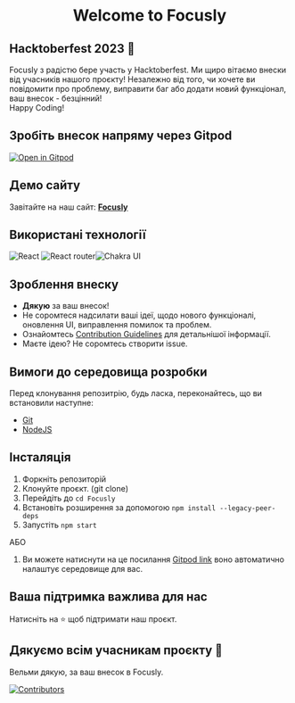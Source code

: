 <!-- markdownlint-disable MD003 -->
<h1 align="center">Welcome to Focusly</h1>
<!-- markdownlint-enable MD003 -->

## Hacktoberfest 2023 🎉

Focusly з радістю бере участь у Hacktoberfest. Ми щиро вітаємо внески від учасників нашого проєкту! Незалежно від того, чи хочете ви повідомити про проблему, виправити баг або додати новий функціонал, ваш внесок - безцінний! 
<br> Happy Coding!

## Зробіть внесок напряму через Gitpod
[![Open in Gitpod](https://gitpod.io/button/open-in-gitpod.svg)](https://gitpod.io/#https://github.com/Utkarshn10/Focusly)


## Демо сайту
Завітайте на наш сайт:  **[Focusly](https://focusly.vercel.app/)**

## Використані технології

<img alt="React" src="https://img.shields.io/badge/react-%236B74E0.svg?style=for-the-badge&logo=react&logoColor=%2361DAFB"/> <img alt="React router" src="https://img.shields.io/badge/reactrouter-%230671D5.svg?style=for-the-badge&logo=react&logoColor=%2361DAFB"/><img alt="Chakra UI" src="https://img.shields.io/badge/Chakra UI-%2311C684.svg?style=for-the-badge&logo=Chakra UI&logoColor=140200"/> 

## Зроблення внеску

- **Дякую** за ваш внесок!
- Не соромтеся надсилати ваші ідеї, щодо нового функціоналі, оновлення UI, виправлення помилок та проблем.
- Ознайомтесь [Contribution Guidelines](https://github.com/Utkarshn10/Focusly/blob/master/CONTRIBUTING.ukrainian.md) для детальнішої інформації.
- Маєте ідею? Не соромтесь створити issue.

## Вимоги до середовища розробки

Перед клонування репозитрію, будь ласка, переконайтесь, що ви встановили наступне:

- [Git](https://git-scm.com/downloads)
- [NodeJS](https://nodejs.org/en/download/)

## Інсталяція

1. Форкніть репозиторій
2. Клонуйте проєкт. (git clone)
3. Перейдіть до `cd Focusly`
4. Встановіть розширення за допомогою `npm install --legacy-peer-deps`
5. Запустіть `npm start`

АБО

1. Ви можете натиснути на це посилання [Gitpod link](https://gitpod.io/#https://github.com/Utkarshn10/Focusly) воно автоматично налаштує середовище для вас.

## Ваша підтримка важлива для нас


Натисніть на ⭐ щоб підтримати наш проєкт.

## Дякуємо всім учасникам проєкту 💪

Вельми дякую, за ваш внесок в Focusly.

[![Contributors](https://contrib.rocks/image?repo=Utkarshn10/Focusly)](https://github.com/Utkarshn10/Focusly/graphs/contributors)
